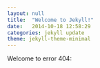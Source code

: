 ```yaml
---
layout: null
title:  "Welcome to Jekyll!"
date:   2014-10-18 12:58:29
categories: jekyll update
theme: jekyll-theme-minimal
---
```


Welcome to error 404:
